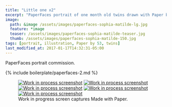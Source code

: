 ```yaml
---
title: "Little one x2"
excerpt: "PaperFaces portrait of one month old twins drawn with Paper by 53 on an iPad."
image: 
  path: &image /assets/images/paperfaces-sophia-matilde-lg.jpg 
  feature: *image
  teaser: /assets/images/paperfaces-sophia-matilde-teaser.jpg
  thumb: /assets/images/paperfaces-sophia-matilde-150.jpg
tags: [portrait, illustration, Paper by 53, twins]
last_modified_at: 2017-01-17T14:32:31-05:00
---
```


PaperFaces portrait commission.

{% include boilerplate/paperfaces-2.md %}

<figure class="third">
	<a href="{{ site.url }}/assets/images/paperfaces-sophia-matilde-process-1-lg.jpg"><img src="{{ site.url }}/assets/images/paperfaces-sophia-matilde-process-1-600.jpg" alt="Work in process screenshot"></a>
	<a href="{{ site.url }}/assets/images/paperfaces-sophia-matilde-process-2-lg.jpg"><img src="{{ site.url }}/assets/images/paperfaces-sophia-matilde-process-2-600.jpg" alt="Work in process screenshot"></a>
	<a href="{{ site.url }}/assets/images/paperfaces-sophia-matilde-process-3-lg.jpg"><img src="{{ site.url }}/assets/images/paperfaces-sophia-matilde-process-3-600.jpg" alt="Work in process screenshot"></a>
	<a href="{{ site.url }}/assets/images/paperfaces-sophia-matilde-process-4-lg.jpg"><img src="{{ site.url }}/assets/images/paperfaces-sophia-matilde-process-4-600.jpg" alt="Work in process screenshot"></a>
	<a href="{{ site.url }}/assets/images/paperfaces-sophia-matilde-process-5-lg.jpg"><img src="{{ site.url }}/assets/images/paperfaces-sophia-matilde-process-5-600.jpg" alt="Work in process screenshot"></a>
	<figcaption>Work in progress screen captures Made with Paper.</figcaption>
</figure>
